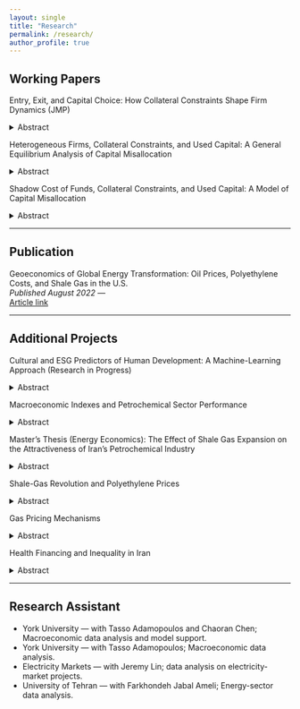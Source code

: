 ```yaml
---
layout: single
title: "Research"
permalink: /research/
author_profile: true
---
```


## Working Papers
Entry, Exit, and Capital Choice: How Collateral Constraints Shape Firm Dynamics (JMP)  
<details><summary>Abstract</summary>
I develop a heterogeneous-firm model with entry, exit, and an explicit choice between new and used capital. Tighter collateral limits and higher entry costs push entrants toward used equipment, compress startup scale, raise early exit, and reduce TFP. Calibration to Vietnamese manufacturing data (2005–2015) quantifies these distortions.
</details>

Heterogeneous Firms, Collateral Constraints, and Used Capital: A General Equilibrium Analysis of Capital Misallocation  
<details><summary>Abstract</summary>
A general equilibrium model shows that access to used capital reduces misallocation by relaxing collateral constraints, improving capital allocation, and raising productivity. Firm-level evidence confirms that financially constrained firms make greater use of used capital.
</details>

Shadow Cost of Funds, Collateral Constraints, and Used Capital: A Model of Capital Misallocation  
<details><summary>Abstract</summary>
Firms can choose between new and used capital. The lower purchase price of used capital allows constrained firms to expand earlier with more self-financing, improves short-run survival, and reduces the prevalence of chronically small firms. This shifts the vintage mix and mitigates aggregate misallocation.
</details>

---

## Publication
Geoeconomics of Global Energy Transformation: Oil Prices, Polyethylene Costs, and Shale Gas in the U.S.  
*Published August 2022* —  
<a href="https://wsps.ut.ac.ir/article_93569.html" target="_blank" rel="noopener noreferrer">Article link</a>  

---

## Additional Projects
Cultural and ESG Predictors of Human Development: A Machine-Learning Approach (Research in Progress)  
<details><summary>Abstract</summary>
This project uses machine-learning methods to link ESG indicators and cultural values with the Human Development Index (HDI), highlighting how institutions and sustainability shape long-run welfare.
</details>

Macroeconomic Indexes and Petrochemical Sector Performance  
<details><summary>Abstract</summary>
This panel VAR study shows that higher deposit rates lower petrochemical stock returns, while exchange-rate and overall market gains raise them. Oil-price increases hurt returns at first, but the effect fades gradually.
</details>

Master’s Thesis (Energy Economics): The Effect of Shale Gas Expansion on the Attractiveness of Iran’s Petrochemical Industry  
<details><summary>Abstract</summary>
Global shale gas lowered feedstock costs abroad, intensifying competition and challenging Iran’s export position; domestic exchange-rate and inflation dynamics are also pivotal.
</details>

Shale-Gas Revolution and Polyethylene Prices  
<details><summary>Abstract</summary>
Time-series models trace pass-through from shale-driven gas price declines to lower polyethylene prices, revealing strong energy-to-industry transmission.
</details>

Gas Pricing Mechanisms  
<details><summary>Abstract</summary>
Policy framework for efficient and equitable natural-gas pricing under natural-monopoly conditions, estimated with GMM to handle endogeneity and dynamics.
</details>

Health Financing and Inequality in Iran  
<details><summary>Abstract</summary>
Using province-by-year data, places with higher household income have fewer infant and overall deaths, while more inequality is linked to more deaths. Insurance coverage, education, and health-care capacity also reduce mortality.
</details>

---

## Research Assistant
- York University — with Tasso Adamopoulos and Chaoran Chen; Macroeconomic data analysis and model support.  
- York University — with Tasso Adamopoulos; Macroeconomic data analysis.  
- Electricity Markets — with Jeremy Lin; data analysis on electricity-market projects.  
- University of Tehran — with Farkhondeh Jabal Ameli; Energy-sector data analysis.  
